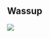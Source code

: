 ## Wassup
<img src="https://media3.giphy.com/media/v1.Y2lkPTc5MGI3NjExNXd0dW5lbzBpNmJld2p1NXRpczBlbW1wMWtlb21oYjd1MmFycWZnbSZlcD12MV9pbnRlcm5hbF9naWZfYnlfaWQmY3Q9Zw/3o7TKNtNquAUJS4C7m/giphy.webp">

<!--
**yasukawa426/yasukawa426** is a ✨ _special_ ✨ repository because its `README.md` (this file) appears on your GitHub profile.

Here are some ideas to get you started:

- 🔭 I’m currently working on ...
- 🌱 I’m currently learning ...
- 👯 I’m looking to collaborate on ...
- 🤔 I’m looking for help with ...
- 💬 Ask me about ...
- 📫 How to reach me: ...
- 😄 Pronouns: ...
- ⚡ Fun fact: ...
-->
